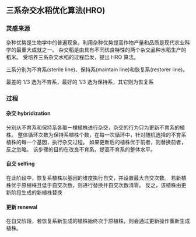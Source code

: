 ## 三系杂交水稻优化算法(HRO)

### 灵感来源

杂种优势是生物学中的普遍现象，利用杂种优势提高作物产量和品质是现代农业科学的最重大成就之一。
杂交稻是由具有不同优良特性的两个杂交品种水稻生产的稻米。
受培养三系杂交水稻的过程启发，提出 HRO 算法。

三系分别为不育系(sterile line)、保持系(maintain line)和恢复系(restorer line)。

最差的 1/3 选为不育系，最好的 1/3 选为保持系，其它则为恢复系

### 过程

#### 杂交 hybridization

分别从不育系和保持系各取一棵植株进行杂交，杂交的行为只为更新不育系的植株。
整体循环次数为保持系植株个数，在每一次循环中，针对随机选择的不育系植株的每一个基因，执行杂交过程。
如果更新后的植株优于前者，则替换前者，反之忽略。
该步骤的目的在改良不育系，提高不育系的整体水平。

#### 自交 selfing

在此阶段中，恢复系植株以基因的维度执行自交，并设置最大自交次数。
若新植株优于原植株且低于自交次数，则进行替换并自交次数清零。
反之，该植株由更新阶段生成的新植株替换

#### 更新 renewal

在自交阶段，若恢复系新生成的植株始终次于原植株，则会通过更新操作重新生成植株。